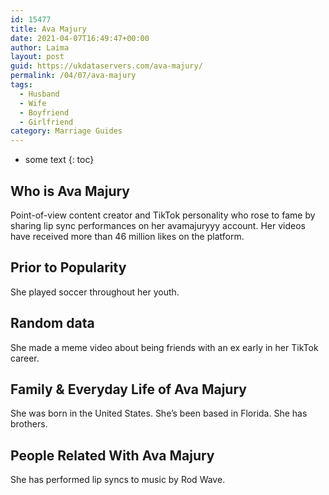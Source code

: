 ```yaml
---
id: 15477
title: Ava Majury
date: 2021-04-07T16:49:47+00:00
author: Laima
layout: post
guid: https://ukdataservers.com/ava-majury/
permalink: /04/07/ava-majury
tags:
  - Husband
  - Wife
  - Boyfriend
  - Girlfriend
category: Marriage Guides
---
```


* some text
{: toc}


## Who is Ava Majury
                  
                  
                  
Point-of-view content creator and TikTok personality who rose to fame by sharing lip sync performances on her avamajuryyy account. Her videos have received more than 46 million likes on the platform.
                  
              
            
              
            
                
                
                
## Prior to Popularity
                  
                  
                  
She played soccer throughout her youth.
                  
              
            
              
            
                
                
                
## Random data
                  
                  
                  
She made a meme video about being friends with an ex early in her TikTok career. 
                  
              
            
              
            
                
                
                
## Family & Everyday Life of Ava Majury
                  
                  
                  
She was born in the United States. She&#8217;s been based in Florida. She has brothers.
                  
              
            
              
            
                
                
                
## People Related With Ava Majury
                  
                  
                  
She has performed lip syncs to music by Rod Wave. 
                  
              
            
              
            
                
              
            
              
              
            
            
              
            
          
          
          